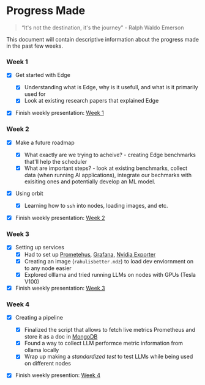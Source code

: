 # Progress Made

> “It's not the destination, it's the journey” - Ralph Waldo Emerson

This document will contain descriptive information about the progress made in the past few weeks.  


### Week 1

- [x] Get started with Edge
  - [x] Understanding what is Edge, why is it usefull, and what is it primarily used for
  - [x] Look at existing research papers that explained Edge 
- [x] Finish weekly presentation: [Week 1](../presentations/Week1.pptx)


### Week 2
- [x] Make a future roadmap
  - [x] What exactly are we trying to acheive? - creating Edge benchmarks that'll help the scheduler
  - [x] What are important steps? - look at existing benchmarks, collect data (when running AI applications), integrate our bechmarks with exisiting ones and potentially develop an ML model. 
- [x] Using orbit
  - [x] Learning how to `ssh` into nodes, loading images, and etc.
- [x] Finish weekly presentation: [Week 2](../presentations/Week2.pptx)


### Week 3
- [x] Setting up services
  - [x] Had to set up [Prometehus](https://prometheus.io/), [Grafana](https://grafana.com/), [Nvidia Exporter](https://github.com/utkuozdemir/nvidia_gpu_exporter)
  - [x] Creating an image (`rahulisbetter.ndz`) to load dev enviornment on to any node easier
  - [x] Explored olllama and tried running LLMs on nodes with GPUs (Tesla V100)
- [x] Finish weekly presentation: [Week 3](../presentations/Week3.pptx)

### Week 4
- [x] Creating a pipeline
  - [x] Finalized the script that allows to fetch live metrics Prometheus and store it as a doc in [MongoDB](https://www.mongodb.com/)
  - [x] Found a way to collect LLM performce metric information from ollama locally 
  - [x] Wrap up making a *standardized test* to test LLMs while being used on different nodes
- [x] Finish weekly presention: [Week 4](../presentations/Week4.pptx)


